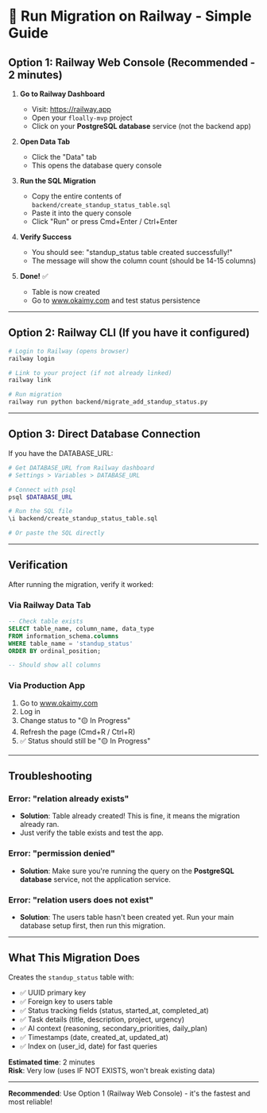 # 🚀 Run Migration on Railway - Simple Guide

## Option 1: Railway Web Console (Recommended - 2 minutes)

1. **Go to Railway Dashboard**
   - Visit: https://railway.app
   - Open your `floally-mvp` project
   - Click on your **PostgreSQL database** service (not the backend app)

2. **Open Data Tab**
   - Click the "Data" tab
   - This opens the database query console

3. **Run the SQL Migration**
   - Copy the entire contents of `backend/create_standup_status_table.sql`
   - Paste it into the query console
   - Click "Run" or press Cmd+Enter / Ctrl+Enter

4. **Verify Success**
   - You should see: "standup_status table created successfully!"
   - The message will show the column count (should be 14-15 columns)

5. **Done!** ✅
   - Table is now created
   - Go to www.okaimy.com and test status persistence

---

## Option 2: Railway CLI (If you have it configured)

```bash
# Login to Railway (opens browser)
railway login

# Link to your project (if not already linked)
railway link

# Run migration
railway run python backend/migrate_add_standup_status.py
```

---

## Option 3: Direct Database Connection

If you have the DATABASE_URL:

```bash
# Get DATABASE_URL from Railway dashboard
# Settings > Variables > DATABASE_URL

# Connect with psql
psql $DATABASE_URL

# Run the SQL file
\i backend/create_standup_status_table.sql

# Or paste the SQL directly
```

---

## Verification

After running the migration, verify it worked:

### Via Railway Data Tab
```sql
-- Check table exists
SELECT table_name, column_name, data_type 
FROM information_schema.columns 
WHERE table_name = 'standup_status'
ORDER BY ordinal_position;

-- Should show all columns
```

### Via Production App
1. Go to www.okaimy.com
2. Log in
3. Change status to "🟡 In Progress"  
4. Refresh the page (Cmd+R / Ctrl+R)
5. ✅ Status should still be "🟡 In Progress"

---

## Troubleshooting

### Error: "relation already exists"
- **Solution**: Table already created! This is fine, it means the migration already ran.
- Just verify the table exists and test the app.

### Error: "permission denied"
- **Solution**: Make sure you're running the query on the **PostgreSQL database** service, not the application service.

### Error: "relation users does not exist"
- **Solution**: The users table hasn't been created yet. Run your main database setup first, then run this migration.

---

## What This Migration Does

Creates the `standup_status` table with:
- ✅ UUID primary key
- ✅ Foreign key to users table
- ✅ Status tracking fields (status, started_at, completed_at)
- ✅ Task details (title, description, project, urgency)
- ✅ AI context (reasoning, secondary_priorities, daily_plan)
- ✅ Timestamps (date, created_at, updated_at)
- ✅ Index on (user_id, date) for fast queries

**Estimated time**: 2 minutes  
**Risk**: Very low (uses IF NOT EXISTS, won't break existing data)

---

**Recommended**: Use Option 1 (Railway Web Console) - it's the fastest and most reliable!
